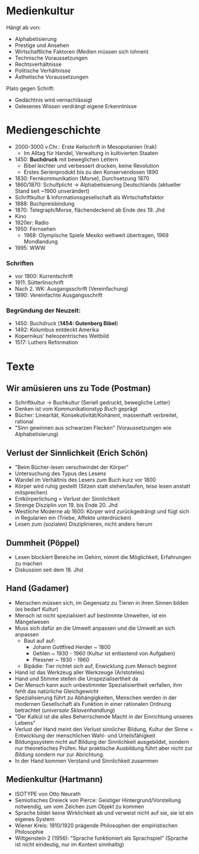 # Medienkultur
Hängt ab von:

- Alphabetisierung
- Prestige und Ansehen
- Wirtschaftliche Faktoren (Medien müssen sich lohnen)
- Technische Voraussetzungen
- Rechtsverhältnisse
- Politische Verhältnisse
- Ästhetische Voraussetzungen

Plato gegen Schrift:

- Gedächtnis wird vernachlässigt
- Gelesenes Wissen verdrängt eigene Erkenntnisse


# Mediengeschichte
* 2000-3000 v.Chr.: Erste Keilschrift in Mesopotanien (Irak)
	* Im Alltag für Handel, Verwaltung in kultivierten Staaten
* 1450: **Buchdruck** mit beweglichen Lettern
	* Bibel leichter und verbessert drucken, keine Revolution
	* Erstes Serienprodukt bis zu den Konservendosen 1890
* 1830: Fernkommunikation (Morse), Durchsetzung 1870
* 1860/1870: Schulfplicht -> Alphabetisierung Deutschlands (aktueller Stand seit ~1900 unverändert)
* Schriftkultur & Informationsgesellschaft als Wirtschaftsfaktor
* 1888: Buchpreisbindung
* 1870: Telegraph/Morse, flächendeckend ab Ende des 19. Jhd
* Kino
* 1920er: Radio
* 1950: Fernsehen
	* 1968: Olympische Spiele Mexiko weltweit übertragen, 1969 Mondlandung
* 1995: WWW

### Schriften
* vor 1900: Kurrentschrift
* 1911: Sütterlinschrift 
* Nach 2. WK: Ausgangsschrift (Vereinfachung) 
* 1990: Vereinfachte Ausgangsschrift

### Begründung der Neuzeit:
* 1450: Buchdruck (**1454: Gutenberg Bibel**)
* 1492: Kolumbus entdeckt Amerika
* Kopernikus' heleozentrisches Weltbild
* 1517: Luthers Reformation

# Texte
## Wir amüsieren uns zu Tode (Postman)
* Schriftkultur -> Buchkultur (Seriell gedruckt, bewegliche Letter)
* Denken ist vom Kommunikationstyp *Buch* geprägt
* Bücher: Linearität, Konsekutivität/Kohärent, massenhaft verbreitet, rational
* "Sinn gewinnen aus schwarzen Flecken" (Voraussetzungen wie Alphabetisierung)

## Verlust der Sinnlichkeit (Erich Schön)
* "Beim Bücher-lesen verschwindet der Körper"
* Untersuchung des Typus des Lesens
* Wandel im Verhältnis des Lesers zum Buch kurz vor 1800
* Körper wird ruhig gestellt (Sitzen statt stehen/laufen, leise lesen anstatt mitsprechen)
* Entkörperlichung = Verlust der Sinnlichkeit
* Strenge Disziplin von 19. bis Ende 20. Jhd
* Westliche Moderne ab 1600: Körper wird zurückgedrängt und fügt sich in Regularien ein (Triebe, Affekte unterdrücken)
* Lesen zum (sozialen) Disziplinieren, nicht anders herum

## Dummheit (Pöppel)
* Lesen blockiert Bereiche im Gehirn, nimmt die Möglichkeit, Erfahrungen zu machen
* Diskussion seit dem 18. Jhd


## Hand (Gadamer)
* Menschen müssen sich, im Gegensatz zu Tieren in ihren Sinnen bilden (es bedarf *Kultur*)
* Mensch ist nicht spezialisiert auf bestimmte Umwelten, ist ein Mängelwesen
* Muss sich dafür an die Umwelt anpassen und die Umwelt an sich anpassen
	* Baut auf auf:
		* Johann Gottfired Herder ~ 1800
		* Gehlen ~ 1930 - 1960 (Kultur ist entlastend von Aufgaben)
		* Plessner ~ 1930 - 1960
	* Bipädie: Tier richtet sich auf, Enwicklung zum Mensch beginnt
* Hand ist das Werkzeug aller Werkzeuge (Aristoteles)
* Hand und Stimme stellen die Unspezialisertheit da
* Der Mensch kann auch unbestimmter Spezialisiertheit verfallen, ihm fehlt das natürliche Gleichgewicht
* Spezialisierung führt zu Abhängigkeiten, Menschen werden in der modernen Gesellschaft als Funktion in einer rationalen Ordnung betrachtet (*universale Sklavenhandlung*)
* "Der Kalkül ist die alles Beherrschende Macht in der Einrichtung unseres Lebens"
* Verlust der Hand meint den Verlust sinnlicher Bildung, Kultur der Sinne = Entwicklung der menschlichen Wahl- und Urteilsfähigkeit
* Bildungssystem nicht auf Bildung der Sinnlichkeit ausgebildet, sondern nur theoretisches Prüfen. Nur praktische Ausbildung führt aber nicht zur *Bildung* sondern nur zur Abrichtung.
* In der Hand kommen Verstand und Sinnlichkeit zusammen


## Medienkultur (Hartmann)
* ISOTYPE von Otto Neurath
* Semiotisches Dreieck von Pierce: Geistiger Hintergrund/Vorstellung notwendig, um vom Zeichen zum Objekt zu kommen
* Sprache bildet keine Wirklichkeit ab und verweist nicht auf sie, sie ist ein eigenes System
* Wiener Kreis: 1910/1920 prägende Philosophen der empiristischen Philosophie
* Wittgenstein 2 (1956): "Sprache funktioniert als Sprachspiel" (Sprache ist nicht eindeutig, nur im Kontext sinnhaltig)
